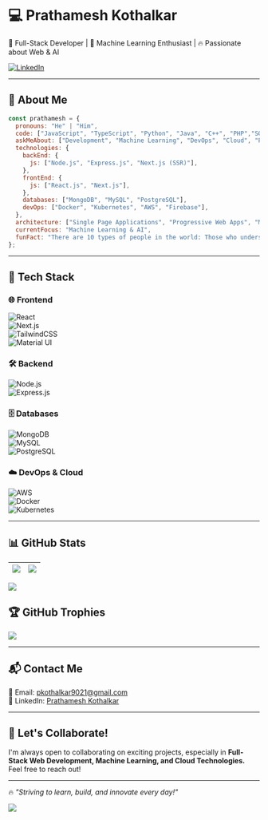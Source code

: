 # 💻 Prathamesh Kothalkar  

🚀 Full-Stack Developer | 🤖 Machine Learning Enthusiast | 🔥 Passionate about Web & AI  

[![LinkedIn](https://img.shields.io/badge/LinkedIn-%230077B5.svg?logo=linkedin&logoColor=white)](https://www.linkedin.com/in/prathamesh-kothalkar)  
<!--[![Profile Views](https://visitcount.itsvg.in/api?id=Prathamesh-Kothalkar&label=Profile%20Views&color=12&icon=1&pretty=true)](https://visitcount.itsvg.in)--> 

---

## 🚀 About Me  

```javascript
const prathamesh = {
  pronouns: "He" | "Him",
  code: ["JavaScript", "TypeScript", "Python", "Java", "C++", "PHP","SQL"],
  askMeAbout: ["Development", "Machine Learning", "DevOps", "Cloud", "Problem Solving"],
  technologies: {
    backEnd: {
      js: ["Node.js", "Express.js", "Next.js (SSR)"],
    },
    frontEnd: {
      js: ["React.js", "Next.js"],
    },
    databases: ["MongoDB", "MySQL", "PostgreSQL"],
    devOps: ["Docker", "Kubernetes", "AWS", "Firebase"],
  },
  architecture: ["Single Page Applications", "Progressive Web Apps", "Microservices"],
  currentFocus: "Machine Learning & AI",
  funFact: "There are 10 types of people in the world: Those who understand binary, and those who don't.",
};
```

---

## 🔧 Tech Stack  

### 🌐 Frontend  
![React](https://img.shields.io/badge/React-61DAFB?style=for-the-badge&logo=react&logoColor=white)  
![Next.js](https://img.shields.io/badge/Next.js-000000?style=for-the-badge&logo=next.js&logoColor=white)  
![TailwindCSS](https://img.shields.io/badge/TailwindCSS-38B2AC?style=for-the-badge&logo=tailwind-css&logoColor=white)  
![Material UI](https://img.shields.io/badge/Material%20UI-007FFF?style=for-the-badge&logo=mui&logoColor=white)  

### 🛠️ Backend  
![Node.js](https://img.shields.io/badge/Node.js-43853D?style=for-the-badge&logo=node.js&logoColor=white)  
![Express.js](https://img.shields.io/badge/Express.js-404D59?style=for-the-badge)  

### 🗄️ Databases  
![MongoDB](https://img.shields.io/badge/MongoDB-4EA94B?style=for-the-badge&logo=mongodb&logoColor=white)  
![MySQL](https://img.shields.io/badge/MySQL-4479A1?style=for-the-badge&logo=mysql&logoColor=white)  
![PostgreSQL](https://img.shields.io/badge/PostgreSQL-316192?style=for-the-badge&logo=postgresql&logoColor=white)  

### ☁️ DevOps & Cloud  
![AWS](https://img.shields.io/badge/Amazon_AWS-FF9900?style=for-the-badge&logo=amazonaws&logoColor=white)  
![Docker](https://img.shields.io/badge/Docker-2496ED?style=for-the-badge&logo=docker&logoColor=white)  
![Kubernetes](https://img.shields.io/badge/Kubernetes-326CE5?style=for-the-badge&logo=kubernetes&logoColor=white)  

---

## 📊 GitHub Stats  

|  ![](https://github-readme-stats.vercel.app/api?username=Prathamesh-Kothalkar&theme=dark&hide_border=false&include_all_commits=true&count_private=true)  |  ![](https://github-readme-streak-stats.herokuapp.com/?user=Prathamesh-Kothalkar&theme=dark&hide_border=false)  |
|---|---|  

![](https://github-readme-stats.vercel.app/api/top-langs/?username=Prathamesh-Kothalkar&theme=dark&hide_border=false&include_all_commits=true&count_private=true&layout=compact)  

## 🏆 GitHub Trophies  
![](https://github-profile-trophy.vercel.app/?username=Prathamesh-Kothalkar&theme=radical&no-frame=false&no-bg=false&margin-w=4)  

---

## 📬 Contact Me  

📩 Email: [pkothalkar9021@gmail.com](mailto:pkothalkar9021@gmail.com)  
🔗 LinkedIn: [Prathamesh Kothalkar](https://www.linkedin.com/in/prathamesh-kothalkar)  

---

## 🚀 Let's Collaborate!  

I'm always open to collaborating on exciting projects, especially in **Full-Stack Web Development, Machine Learning, and Cloud Technologies.** Feel free to reach out!  

---

🔥 *"Striving to learn, build, and innovate every day!"*  

![](https://komarev.com/ghpvc/?username=Prathamesh-Kothalkar)  
